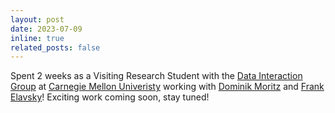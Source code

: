 ```yaml
---
layout: post
date: 2023-07-09
inline: true
related_posts: false
---
```


Spent 2 weeks as a Visiting Research Student with the <a href='https://dig.cmu.edu/'>Data Interaction Group</a> at <a><a href='https://www.cmu.edu/'>Carnegie Mellon Univeristy</a> working with <a href='https://www.domoritz.de/'>Dominik Moritz</a> and <a href='https://www.frank.computer/'>Frank Elavsky</a>! Exciting work coming soon, stay tuned!
